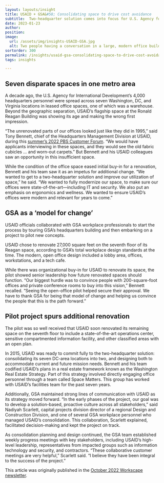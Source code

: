 ```yaml
---
layout: layouts/insight
title: USAID + GSA&#58; Consolidating space to drive cost avoidance
subtitle:  Two-headquarter solution comes into focus for U.S. Agency for International Development
date: 2023-01-23
author:
position:
image: 
  url: /assets/img/insights-USAID-GSA.jpg
  alt: Two people having a conversation in a large, modern office building foyer
sortorder: 300
permalink: /insights/usaid-gsa-consolidating-space-to-drive-cost-avoidance/
tags: insights

---
```



## Seven disparate spaces in one metro area

A decade ago, the U.S. Agency for International Development’s 4,000 headquarters personnel were spread across seven Washington, DC, and Virginia locations in leased office spaces, one of which was a warehouse. Beyond the geographic separation, USAID’s flagship space at the Ronald Reagan Building was showing its age and making the wrong first impression.

“The unrenovated parts of our offices looked just like they did in 1995,” said Tony Bennett, chief of the Headquarters Management Division at USAID, during this <a href="https://www.gsa.gov/about-us/organization/public-buildings-service/office-of-portfolio-mgmt-customer-engagement/office-of-customer-engagement/pbs-customer-forums">summer’s 2022 PBS Customer Forum</a>. “We would have applicants interviewing in these spaces, and they would see the old fabric cubicles … and worn-out carpets.” But Bennett and his USAID colleagues saw an opportunity in this insufficient space.

While the condition of the office space eased initial buy-in for a renovation, Bennett and his team saw it as an impetus for additional change. “We wanted to get to a two-headquarter solution and improve our utilization of space,” he said. “We wanted to fully modernize our space, to make sure our offices were state-of-the-art—including IT and security. We also put an emphasis on ergonomics and wellness. We wanted to ensure USAID’s offices were modern and relevant for years to come.”

## GSA as a ‘model for change’

USAID officials collaborated with GSA workplace professionals to start the process by touring GSA’s headquarters building and then embarking on a project to pilot new concepts.

USAID chose to renovate 27,000 square feet on the seventh floor of its Reagan space, according to GSA’s total workplace design standards at the time. The modern, open office design included a lobby area, offices, workstations, and a tech cafe.

While there was organizational buy-in for USAID to renovate its space, the pilot showed senior leadership how future renovated spaces should function. “Our biggest hurdle was to convince people with 200-square-foot offices and private conference rooms to buy into this vision,” Bennett recalled. “Seeing the open-office pilot helped secure their approval. We have to thank GSA for being that model of change and helping us convince the people that this is the path forward.”

## Pilot project spurs additional renovation

The pilot was so well received that USAID soon renovated its remaining space on the seventh floor to include a state-of-the-art operations center, sensitive compartmented information facility, and other classified areas with an open plan.

In 2015, USAID was ready to commit fully to the two-headquarter solution: consolidating its seven DC-area locations into two, and designing both to accommodate current and future mission needs. Bennett and his team codified USAID’s plans in a real estate framework known as the Washington Real Estate Strategy. Part of this strategy involved directly engaging office personnel through a team called Space Matters. This group has worked with USAID’s facilities team for the past seven years.

Additionally, GSA maintained strong lines of communication with USAID as its strategy moved forward. “In the early phases of the project, our goal was to develop a solution-based, proactive culture across all stakeholders,” said Nadiyah Scarlett, capital projects division director of a regional Design and Construction Division, and one of several GSA workplace personnel who managed USAID’s consolidation. This collaboration, Scarlett explained, facilitated decision-making and kept the project on track.

As consolidation planning and design continued, the GSA team established weekly progress meetings with key stakeholders, including USAID’s high-level leadership, representatives from impacted groups such as information technology and security, and contractors. “These collaborative customer meetings are very helpful,” Scarlett said. “I believe they have been integral to the success of the project.”

This article was originally published in the <a href="https://content.govdelivery.com/accounts/USGSA/bulletins/330e523">October 2022 Workscape newsletter</a>.

